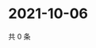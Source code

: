 # 2021-10-06

共 0 条

<!-- BEGIN WEIBO -->
<!-- 最后更新时间 Wed Oct 06 2021 08:12:56 GMT+0800 (China Standard Time) -->

<!-- END WEIBO -->
